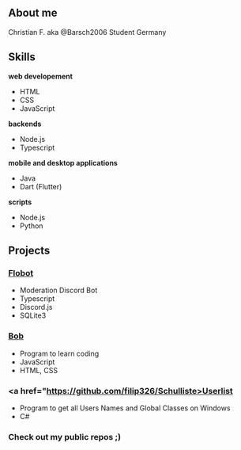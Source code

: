 ## __About me__
Christian F. aka  @Barsch2006
Student Germany

## __Skills__
__web developement__
- HTML
- CSS
- JavaScript

__backends__
- Node.js
- Typescript

__mobile and desktop applications__
- Java
- Dart (Flutter)

__scripts__
- Node.js
- Python

## __Projects__
  ### <a href="https://github.com/Mickhat/FloBot/">Flobot</a>
  - Moderation Discord Bot
  - Typescript
  - Discord.js
  - SQLite3
  ### <a href="https://github.com/filip326/bob/">Bob</a>
  - Program to learn coding
  - JavaScript
  - HTML, CSS
   ### <a href="https://github.com/filip326/Schulliste>Userlist</a>
  - Program to get all Users Names and Global Classes on Windows
  - C#
  ### Check out my public repos ;)
